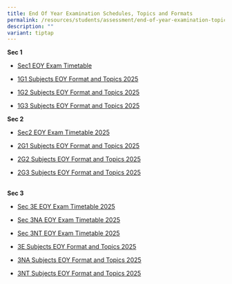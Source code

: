 ```yaml
---
title: End Of Year Examination Schedules, Topics and Formats
permalink: /resources/students/assessment/end-of-year-examination-topics-and-formats/
description: ""
variant: tiptap
---
```

<p><strong>Sec 1</strong>
</p>
<ul data-tight="true" class="tight">
<li>
<p><a href="/files/EOY Exam Topics/2025/2025_Sec1_EOY_Exam_Timetable.pdf" rel="noopener nofollow" target="_blank">Sec1 EOY Exam Timetable</a>
</p>
</li>
<li>
<p><a href="/files/EOY Exam Topics/2025/1G1_Subjects_EOY_Format_and_Topics_2025.pdf" rel="noopener nofollow" target="_blank">1G1 Subjects EOY Format and Topics 2025</a>
</p>
</li>
<li>
<p><a href="/files/EOY Exam Topics/2025/1G2_Subjects_EOY_Format_and_Topics_2025.pdf" rel="noopener nofollow" target="_blank">1G2 Subjects EOY Format and Topics 2025</a>
</p>
</li>
<li>
<p><a href="/files/EOY Exam Topics/2025/1G3_Subjects_EOY_Format_and_Topics_2025.pdf" rel="noopener nofollow" target="_blank">1G3 Subjects EOY Format and Topics 2025</a>
<br>
</p>
</li>
</ul>
<p><strong>Sec 2</strong>
</p>
<ul data-tight="true" class="tight">
<li>
<p><a href="/files/EOY Exam Topics/2025/2025_Sec2_EOY_Exam_Timetable.pdf" rel="noopener nofollow" target="_blank">Sec2 EOY Exam Timetable 2025</a>
</p>
</li>
<li>
<p><a href="/files/EOY Exam Topics/2025/2G1_Subjects_EOY_Format_and_Topics_2025.pdf" rel="noopener nofollow" target="_blank">2G1 Subjects EOY Format and Topics 2025</a>
</p>
</li>
<li>
<p><a href="/files/EOY Exam Topics/2025/2G2_Subjects_EOY_Format_and_Topics_2025.pdf" rel="noopener nofollow" target="_blank">2G2 Subjects EOY Format and Topics 2025</a>
</p>
</li>
<li>
<p><a href="/files/EOY Exam Topics/2025/2G3_Subjects_EOY_Format_and_Topics_2025.pdf" rel="noopener nofollow" target="_blank">2G3 Subjects EOY Format and Topics 2025</a>
</p>
</li>
</ul>
<p>
<br><strong>Sec 3</strong>
</p>
<ul data-tight="true" class="tight">
<li>
<p><a href="/files/EOY Exam Topics/2025/2025_Sec_3E_EOY_Exam_Timetable.pdf" rel="noopener nofollow" target="_blank">Sec 3E EOY Exam Timetable 2025</a>
</p>
</li>
<li>
<p><a href="/files/EOY Exam Topics/2025/2025_Sec_3NA_EOY_Exam_Timetable.pdf" rel="noopener nofollow" target="_blank">Sec 3NA EOY Exam Timetable 2025</a>
</p>
</li>
<li>
<p><a href="/files/EOY Exam Topics/2025/2025_Sec_3NT_EOY_Exam_Timetable.pdf" rel="noopener nofollow" target="_blank">Sec 3NT EOY Exam Timetable 2025</a>
</p>
</li>
<li>
<p><a href="/files/EOY Exam Topics/2025/3E_Subjects_EOY_Format_and_Topics_2025.pdf" rel="noopener nofollow" target="_blank">3E Subjects EOY Format and Topics 2025</a>
</p>
</li>
<li>
<p><a href="/files/EOY Exam Topics/2025/3NA_Subjects_EOY_Format_and_Topics_2025.pdf" rel="noopener nofollow" target="_blank">3NA Subjects EOY Format and Topics 2025</a>
</p>
</li>
<li>
<p><a href="/files/EOY Exam Topics/2025/3NT_Subjects_EOY_Format_and_Topics_2025.pdf" rel="noopener nofollow" target="_blank">3NT Subjects EOY Format and Topics 2025</a>
</p>
</li>
</ul>
<p></p>